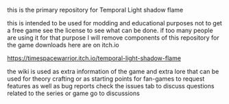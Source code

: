 this is the primary repository for Temporal Light shadow flame

this is intended to be used for modding and educational purposes not to get a free game see the license to see what can be done. if too many people are using it for that purpose I will remove components of this repository
for the game downloads here are on itch.io

https://timespacewarrior.itch.io/temporal-light-shadow-flame

the wiki is used as extra information of the game and extra lore that can be used for theory crafting or as starting points for fan-games
to request features as well as bug reports check the issues tab
to discuss questions related to the series or game go to discussions
